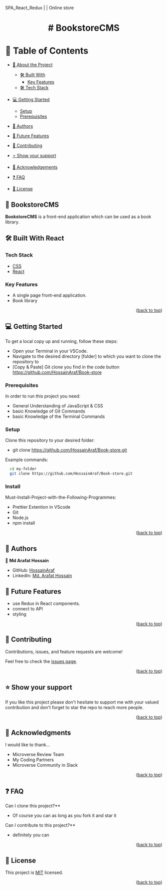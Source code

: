 SPA_React_Redux | | Online store

<h1 align="center"> # BookstoreCMS<h1>

<a name="readme-top"></a>

# 📗 Table of Contents

- [📖 About the Project](#about-project)

  - [🛠 Built With](#built-with)
    - [Key Features](#key-features)
  - [🛠 Tech Stack](#tech-stack)

- [💻 Getting Started](#getting-started)
  - [Setup](#setup)
  - [Prerequisites](#prerequisites)
- [👥 Authors](#authors)
- [🔭 Future Features](#future-features)
- [🤝 Contributing](#contributing)
- [⭐️ Show your support](#support)
- [🙏 Acknowledgements](#acknowledgements)
- [❓ FAQ](#faq)
- [📝 License](#license)

## 📖 BookstoreCMS
**BookstoreCMS** is a front-end application which can be used as a  book library.


## 🛠 Built With <a name="built-with">React</a>

### Tech Stack <a name="tech-stack"></a>

  <ul>
    <li><a href="https://developer.mozilla.org/ru/docs/Web/CSS">CSS</a></li>
    <li><a href="https://react.dev/">React</a></li>
  </ul>

### Key Features <a name="key-features">

- A single page front-end application.
- Book library

<p align="right">(<a href="#readme-top">back to top</a>)</p>

## 💻 Getting Started <a name="getting-started"></a>

To get a local copy up and running, follow these steps:

- Open your Terminal in your VSCode.
- Navigate to the desired directory [folder] to which you want to clone the repository to
- [Copy & Paste] Git clone you find in the code button https://github.com/HossainAraf/Book-store

### Prerequisites

In order to run this project you need:

- General Understanding of JavaScript & CSS
- basic Knowledge of Git Commands
- basic Knowledge of the Terminal Commands

### Setup

Clone this repository to your desired folder:

- git clone https://github.com/HossainAraf/Book-store.git

Example commands:

```sh
  cd my-folder
  git clone https://github.com/HossainAraf/Book-store.git

```

### Install

Must-Install-Project-with-the-Following-Programmes:

- Prettier Extention in VScode
- Git
- Node.js
- npm install

<p align="right">(<a href="#readme-top">back to top</a>)</p>

## 👥 Authors <a name="authors"></a>

👤 **Md Arafat Hossain**

- GitHub: <a href="https://github.com/HossainAraf">HossainAraf </a>
- LinkedIn: <a href="https://linkedin.com/in/md-arafat-hossain-111403275"> Md. Arafat Hossain </a>

## 🔭 Future Features <a name="future-features"></a>

- use Redux in React components.
- connect to API
- styling


<p align="right">(<a href="#readme-top">back to top</a>)</p>

## 🤝 Contributing <a name="contributing"></a>

Contributions, issues, and feature requests are welcome!

Feel free to check the [issues page](https://github.com/HossainAraf/Book-store/issues).

<p align="right">(<a href="#readme-top">back to top</a>)</p>

## ⭐️ Show your support <a name="support"></a>

If you like this project please don't hesitate to support me with your valued contribution and don't forget to star the repo to reach more
people.

<p align="right">(<a href="#readme-top">back to top</a>)</p>

## 🙏 Acknowledgments <a name="acknowledgements"></a>

I would like to thank...

- Microverse Review Team
- My Coding Partners
- Microverse Community in Slack

<p align="right">(<a href="#readme-top">back to top</a>)</p>

## ❓ FAQ <a name="faq"></a>

Can I clone this project?\*\*

- Of course you can as long as you fork it and star it

Can I contribute to this project?\*\*

- definitely you can

<p align="right">(<a href="#readme-top">back to top</a>)</p>

<!-- LICENSE -->

## 📝 License <a name="license"></a>

This project is [MIT](./LICENSE.txt) licensed.

<p align="right">(<a href="#readme-top">back to top</a>)</p>


